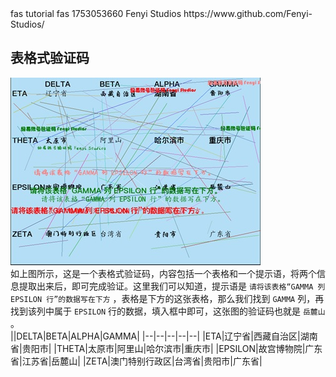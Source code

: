 <fenyi-document-header>
    <title>验证码使用教程</title>
    <tags>
        <tag>fas</tag>
        <tag>tutorial</tag>
    </tags>
    <category>fas</category>
    <time>1753053660</time>
    <author>
        <name>Fenyi Studios</name>
        <link>https://www.github.com/Fenyi-Studios/</link>
    </author>
</fenyi-document-header>

## 表格式验证码

![一个表格式验证码的示例](/images/verifycode-example-1.jpg)  
如上图所示，这是一个表格式验证码，内容包括一个表格和一个提示语，将两个信息提取出来后，即可完成验证。这里我们可以知道，提示语是 `请将该表格“GAMMA 列 EPSILON 行”的数据写在下方` ，表格是下方的这张表格，那么我们找到 `GAMMA` 列，再找到该列中属于 `EPSILON` 行的数据，填入框中即可，这张图的验证码也就是 `岳麓山` 。  
||DELTA|BETA|ALPHA|GAMMA|
|--|--|--|--|--|
|ETA|辽宁省|西藏自治区|湖南省|贵阳市|
|THETA|太原市|阿里山|哈尔滨市|重庆市|
|EPSILON|故宫博物院|广东省|江苏省|岳麓山|
|ZETA|澳门特别行政区|台湾省|贵阳市|广东省|
